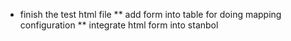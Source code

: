 
* finish the test html file
** add form into table for doing mapping configuration
** integrate html form into stanbol

